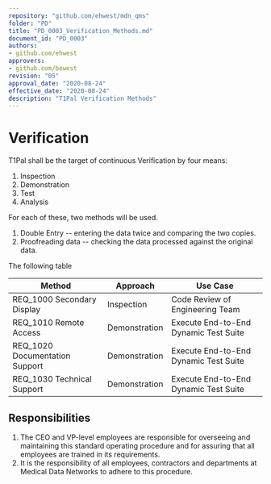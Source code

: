 ```yaml
---
repository: "github.com/ehwest/mdn_qms"
folder: "PD"
title: "PD_0003_Verification_Methods.md"
document_id: "PD_0003"
authors:
- github.com/ehwest
approvers:
- github.com/bewest
revision: "05"
approval_date: "2020-08-24"
effective_date: "2020-08-24"
description: "T1Pal Verification Methods"
---
```


# Verification 

T1Pal shall be the target of continuous Verification by four means:
1. Inspection
2. Demonstration
3. Test
4. Analysis

For each of these, two methods will be used.
1. Double Entry -- entering the data twice and comparing the two copies.
2. Proofreading data -- checking the data processed against the original data.

The following table

|Method|Approach|Use Case|
|-----------------------------|---------------------------|------------------------|
|REQ_1000 Secondary Display|Inspection   |Code Review of Engineering Team|
|REQ_1010 Remote Access    |Demonstration|Execute End-to-End Dynamic Test Suite|
|REQ_1020 Documentation Support|Demonstration|Execute End-to-End Dynamic Test Suite|
|REQ_1030 Technical Support|Demonstration|Execute End-to-End Dynamic Test Suite|

## Responsibilities

1. The CEO and VP-level employees are responsible for overseeing and maintaining this standard operating procedure and for assuring that all employees are trained in its requirements.
2. It is the responsibility of all employees, contractors and departments at Medical Data Networks to adhere to this procedure.
